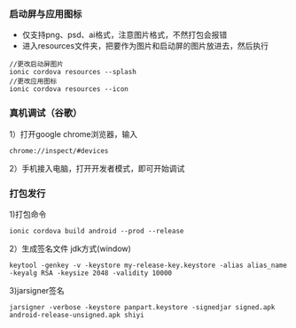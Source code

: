 ### 启动屏与应用图标 
- 仅支持png、psd、ai格式，注意图片格式，不然打包会报错 
- 进入resources文件夹，把要作为图片和启动屏的图片放进去，然后执行

```
//更改启动屏图片
ionic cordova resources --splash
//更改应用图标
ionic cordova resources --icon    
```


### 真机调试（谷歌）
1）打开google chrome浏览器，输入
```
chrome://inspect/#devices
```
2）手机接入电脑，打开开发者模式，即可开始调试
### 打包发行
1)打包命令
```
ionic cordova build android --prod --release
```
2）生成签名文件   jdk方式(window)
```
keytool -genkey -v -keystore my-release-key.keystore -alias alias_name -keyalg RSA -keysize 2048 -validity 10000 
```
3)jarsigner签名
```
jarsigner -verbose -keystore panpart.keystore -signedjar signed.apk android-release-unsigned.apk shiyi
```